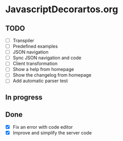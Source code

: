 # JavascriptDecorartos.org

## TODO

- [ ] Transpiler
- [ ] Predefined examples
- [ ] JSON navigation
- [ ] Sync JSON navigation and code
- [ ] Client transformation
- [ ] Show a help from homepage
- [ ] Show the changelog from homepage
- [ ] Add automatic parser test

## In progress


## Done

- [X] Fix an error with code editor
- [X] Improve and simplify the server code
